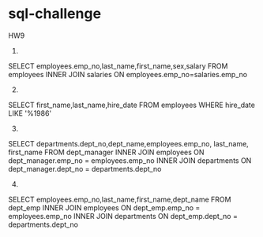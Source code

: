 # sql-challenge
HW9


1)
SELECT employees.emp_no,last_name,first_name,sex,salary 
FROM employees
INNER JOIN salaries
ON employees.emp_no=salaries.emp_no

2)
SELECT first_name,last_name,hire_date 
FROM employees
WHERE hire_date LIKE '%1986'

3)
SELECT departments.dept_no,dept_name,employees.emp_no, last_name, first_name
FROM dept_manager
INNER JOIN employees
ON dept_manager.emp_no = employees.emp_no
INNER JOIN departments
ON dept_manager.dept_no = departments.dept_no

4)
SELECT employees.emp_no,last_name,first_name,dept_name
FROM dept_emp
INNER JOIN employees
ON dept_emp.emp_no = employees.emp_no
INNER JOIN departments
ON dept_emp.dept_no = departments.dept_no
